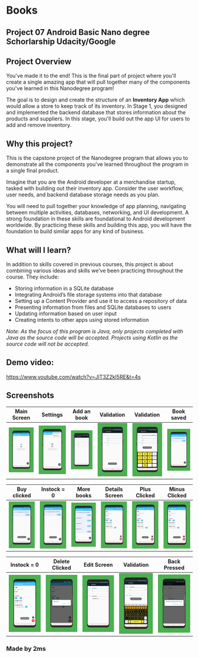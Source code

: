 # Books
## Project 07 Android Basic Nano degree Schorlarship Udacity/Google

## Project Overview
You've made it to the end! This is the final part of project where you'll create a single amazing app that will pull together many of the components you've learned in this Nanodegree program!

The goal is to design and create the structure of an **Inventory App** 
which would allow a store to keep track of its inventory. In Stage 1, 
you designed and implemented the backend database that stores information
about the products and suppliers. In this stage, 
you'll build out the app UI for users to add and remove inventory.

## Why this project?
This is the capstone project of the Nanodegree program 
that allows you to demonstrate all the components you've 
learned throughout the program in a single final product.

Imagine that you are the Android developer at a merchandise startup, 
tasked with building out their inventory app. Consider the user workflow, 
user needs, and backend database storage needs as you plan.

You will need to pull together your knowledge of app planning,
navigating between multiple activities, databases, networking,
and UI development. A strong foundation in these skills are foundational to Android development worldwide. By practicing these skills and building this app, you will have the foundation to build similar apps for any kind of business.

## What will I Iearn?
In addition to skills covered in previous courses, 
this project is about combining various ideas and 
skills we’ve been practicing throughout the course. They include:

* Storing information in a SQLite database
* Integrating Android’s file storage systems into that database
* Setting up a Content Provider and use it to access a repository of data
* Presenting information from files and SQLite databases to users
* Updating information based on user input
* Creating intents to other apps using stored information

_Note: As the focus of this program is Java, only projects 
completed with Java as the source code will be accepted. 
Projects using Kotlin as the source code will not be accepted._

## Demo video:

https://www.youtube.com/watch?v=JlT3Z2kI5RE&t=4s

## Screenshots
Main Screen | Settings  | Add an book | Validation | Validation | Book saved |  
:---------: | :-------: | :---------: | :---------:| :---------:| :---------:| 
<img src="images_ia/screener_1530085045582.png" width="100"> | <img src="images_ia/screener_1530085086286.png" width="100"> | <img src="images_ia/screener_1530085118895.png" width="100"> | <img src="images_ia/screener_1530085147843.png" width="100"> | <img src="images_ia/screener_1530085180407.png" width="100"> | <img src="images_ia/screener_1530085211440.png" width="100"> 

Buy clicked | Instock = 0 | More books | Details Screen | Plus Clicked | Minus Clicked | 
:----------:| :----------:| :---------:| :-------------:| :-----------:| :------------:|
<img src="images_ia/screener_1530085252670.png" width="100"> | <img src="images_ia/screener_1530085278477.png" width="100"> | <img src="images_ia/screener_1530085308113.png" width="100"> | <img src="images_ia/screener_1530085333366.png" width="100"> | <img src="images_ia/screener_1530085355113.png" width="100"> | <img src="images_ia/screener_1530085377970.png" width="100">  

 Instock = 0 | Delete Clicked | Edit Screen | Validation | Back Pressed |
 :----------:| :-------------:| :----------:| :---------:| :-----------:|
<img src="images_ia/screener_1530085404561.png" width="100"> | <img src="images_ia/screener_1530085428167.png" width="100"> | <img src="images_ia/screener_1530085452086.png" width="100"> | <img src="images_ia/screener_1530085502837.png" width="100"> | <img src="images_ia/screener_1530085528466.png" width="100"> 

### Made by 2ms
